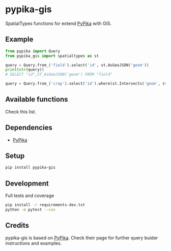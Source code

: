 # pypika-gis

SpatialTypes functions for extend [PyPika](https://github.com/kayak/pypika) with GIS.

## Example

```python
from pypika import Query
from pypika_gis import spatialtypes as st

query = Query.from_('field').select('id', st.AsGeoJSON('geom'))
print(str(query))
# SELECT "id",ST_AsGeoJSON('geom') FROM "field"

query = Query.from_('crop').select('id').where(st.Intersects('geom', st.SRID(st.MakePoint(10, 10))))
```

## Available functions

Check this list.

## Dependencies

- [PyPika](https://github.com/kayak/pypika)

## Setup

```bash
pip install pypika-gis
```

## Development

Full tests and coverage

```bash
pip install -r requirements-dev.txt
python -m pytest --cov
```

## Credits

pypika-gis is based on [PyPika](https://github.com/kayak/pypika). Check their page for further query buider instructions and examples.
